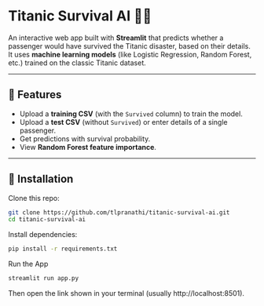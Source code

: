 # Titanic Survival AI 🚢🛟

An interactive web app built with **Streamlit** that predicts whether a passenger would have survived the Titanic disaster, based on their details.  
It uses **machine learning models** (like Logistic Regression, Random Forest, etc.) trained on the classic Titanic dataset.  

---

## 🔹 Features
- Upload a **training CSV** (with the `Survived` column) to train the model.
- Upload a **test CSV** (without `Survived`) or enter details of a single passenger.
- Get predictions with survival probability.
- View **Random Forest feature importance**.

---

## 🔹 Installation
Clone this repo:
```bash
git clone https://github.com/tlpranathi/titanic-survival-ai.git
cd titanic-survival-ai
```

Install dependencies:
```bash
pip install -r requirements.txt
```

Run the App
```bash
streamlit run app.py
```

Then open the link shown in your terminal (usually http://localhost:8501).